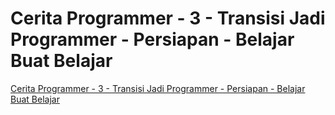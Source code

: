 # Cerita Programmer - 3 - Transisi Jadi Programmer - Persiapan - Belajar Buat Belajar

[Cerita Programmer - 3 - Transisi Jadi Programmer - Persiapan - Belajar Buat Belajar](https://www.youtube.com/watch?v=oHMnmWWDyiY)
